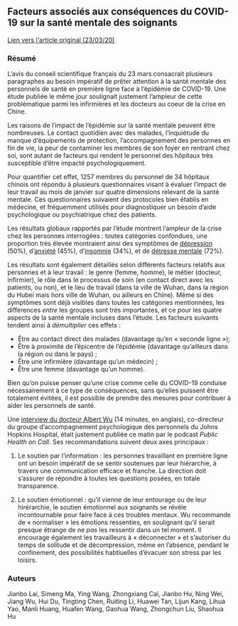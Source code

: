 ## Facteurs associés aux conséquences du COVID-19 sur la santé mentale des soignants

[Lien vers l'article original (23/03/20)](https://jamanetwork.com/journals/jamanetworkopen/fullarticle/2763229)

### Résumé

L’avis du conseil scientifique français du 23 mars consacrait plusieurs paragraphes au besoin impératif de prêter attention à la santé mentale des personnels de santé en première ligne face à l’épidémie de COVID-19.  Une étude publiée le même jour soulignait justement l’ampleur de cette problématique parmi les infirmières et les docteurs au coeur de la crise en Chine.

Les raisons de l’impact de l’épidémie sur la santé mentale peuvent être nombreuses. Le contact quotidien avec des malades, l’inquiétude du manque d’équipements de protection, l’accompagnement des personnes en fin de vie, la peur de contaminer les membres de son foyer en rentrant chez soi, sont autant de facteurs qui rendent le personnel des hôpitaux très susceptible d’être impacté psychologiquement.

Pour quantifier cet effet, 1257 membres du personnel de 34 hôpitaux chinois ont répondu à plusieurs questionnaires visant à évaluer l’impact de leur travail au mois de janvier sur quatre dimensions relevant de la santé mentale. Ces questionnaires suivaient des protocoles bien établis en médecine, et fréquemment utilisés pour diagnostiquer un besoin d’aide psychologique ou psychiatrique chez des patients.

Les résultats globaux rapportés par l’étude montrent l’ampleur de la crise chez les personnes interrogées : toutes catégories confondues, une proportion très élevée montraient ainsi des symptômes de [dépression](https://fr.wikipedia.org/wiki/D%C3%A9pression_(psychiatrie)) (50%), d’[anxiété](https://fr.wikipedia.org/wiki/Anxi%C3%A9t%C3%A9) (45%), d’[insomnie](https://fr.wikipedia.org/wiki/Insomnie) (34%), et de [détresse mentale](https://en.wikipedia.org/wiki/Mental_distress) (72%).

Les résultats sont également détaillés selon différents facteurs relatifs aux personnes et à leur travail : le genre (femme, homme), le métier (docteur, infirmier), le rôle dans le processus de soin (en contact direct avec les patients, ou non), et le lieu de travail (dans la ville de Wuhan, dans la région du Hubei mais hors ville de Wuhan, ou ailleurs en Chine). Même si des symptômes sont déjà visibles dans toutes les catégories mentionnées, les différences *entre* les groupes sont très importantes, et ce pour les quatre aspects de la santé mentale incluses dans l’étude. Les facteurs suivants tendent ainsi à *démultiplier* ces effets :

- Être au contact direct des malades (davantage qu’en « seconde ligne »);
- Être à proximité de l’épicentre de l’épidémie (davantage qu’ailleurs dans la région ou dans le pays) ;
- Être une infirmière (davantage qu’un médecin) ;
- Être une femme (davantage qu’un homme).

Bien qu’on puisse penser qu’une crise comme celle du COVID-19 conduise nécessairement à ce type de conséquences, sans qu’elles puissent être totalement évitées, il est possible de prendre des mesures pour contribuer à aider les personnels de santé.

Une [interview du docteur Albert Wu](http://johnshopkinssph.libsyn.com/mental-health-support-for-covid-19-health-care-workers) (14 minutes, en anglais), co-directeur du groupe d’accompagnement psychologique des personnels du Johns Hopkins Hospital, était justement publiée ce matin par le podcast *Public Health on Call*. Ses recommandations suivent deux axes principaux :

1. Le soutien par l’information : les personnes travaillant en première ligne ont un besoin impératif de se sentir soutenues par leur hiérarchie, à travers une communication efficace et franche. La direction doit s’assurer de répondre à toutes les questions posées, en totale transparence.

2. Le soutien émotionnel : qu’il vienne de leur entourage ou de leur hirérarchie, le soutien émotionnel aux soignants se révèle incontournable pour faire face à ces troubles mentaux. Wu recommande de « normaliser » les émotions ressenties, en soulignant qu’il serait presque étrange de ne *pas* les ressentir dans un tel moment. Il encourage également les travailleurs à « déconnecter » et s’autoriser du temps de solitude et de décompression, même en l’absence, pendant le confinement, des possibilités habtiuelles d’évacuer son stress par les loisirs.

### Auteurs

Jianbo Lai, Simeng Ma, Ying Wang, Zhongxiang Cai, Jianbo Hu, Ning Wei, Jiang Wu, Hui Du, Tingting Chen, Ruiting Li, Huawei Tan, Lijun Kang, Lihua Yao, Manli Huang, Huafen Wang, Gaohua Wang, Zhongchun Liu, Shaohua Hu
